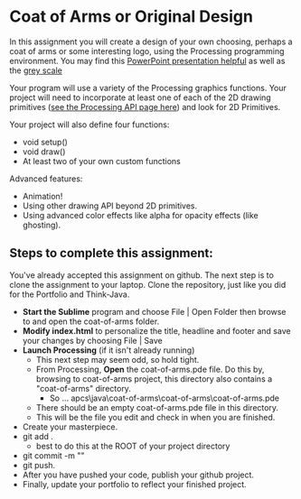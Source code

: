 # Coat of Arms or Original Design
In this assignment you will create a design of your own choosing, perhaps a coat of arms or some interesting logo, using the Processing programming environment. You may find this [PowerPoint presentation helpful](https://docs.google.com/presentation/d/1ro9qABH9J40NqCaEoC7unQJHbDv01JfChB1pCEgSxWA/edit?usp=sharing) as well as the [grey scale](https://drive.google.com/open?id=1tQzDoJDYdGWh1FpHLGUCW1ivMkbhRFXc) 

Your program will use a variety of the Processing graphics functions. Your project will need to incorporate at least one of each of the 2D drawing primitives ([see the Processing API page here](https://processing.org/reference/)) and look for 2D Primitives.

Your project will also define four functions:
* void setup()
* void draw()
* At least two of your own custom functions 

Advanced features:
* Animation!
* Using other drawing API beyond 2D primitives.
* Using advanced color effects like alpha for opacity effects (like ghosting).


## Steps to complete this assignment:
You've already accepted this assignment on github. The next step is to clone the assignment to your laptop.
Clone the repository, just like you did for the Portfolio and Think-Java.

* **Start the Sublime** program and choose File | Open Folder then browse to and open the coat-of-arms folder.
* **Modify index.html** to personalize the title, headline and footer and save your changes by choosing File | Save
* **Launch Processing** (if it isn't already running)
  * This next step may seem odd, so hold tight.
  * From Processing, **Open** the coat-of-arms.pde file. Do this by, browsing to coat-of-arms project, this directory also contains a "coat-of-arms" directory.
    * So ... apcs\java\coat-of-arms\coat-of-arms\coat-of-arms.pde
  * There should be an empty coat-of-arms.pde file in this directory.
  * This will be the file you edit and check in when you are finished.
* Create your masterpiece.
* git add .
  * best to do this at the ROOT of your project directory
* git commit -m ""
* git push.
* After you have pushed your code, publish your github project. 
* Finally, update your portfolio to reflect your finished project.
